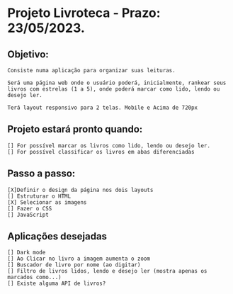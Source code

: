 # Projeto Livroteca - Prazo: 23/05/2023.

## Objetivo: 
    Consiste numa aplicação para organizar suas leituras.

    Será uma página web onde o usuário poderá, inicialmente, rankear seus livros com estrelas (1 a 5), onde poderá marcar como lido, lendo ou desejo ler.

    Terá layout responsivo para 2 telas. Mobile e Acima de 720px

## Projeto estará pronto quando:
    [] For possível marcar os livros como lido, lendo ou desejo ler.
    [] For possível classificar os livros em abas diferenciadas

## Passo a passo: 
    [X]Definir o design da página nos dois layouts
    [] Estruturar o HTML
    [X] Selecionar as imagens
    [] Fazer o CSS
    [] JavaScript

## Aplicações desejadas
    [] Dark mode
    [] Ao Clicar no livro a imagem aumenta o zoom
    [] Buscador de livro por nome (ao digitar)
    [] Filtro de livros lidos, lendo e desejo ler (mostra apenas os marcados como...)
    [] Existe alguma API de livros?
